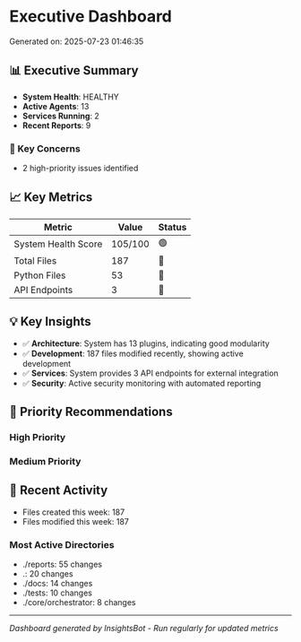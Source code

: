 # Executive Dashboard

Generated on: 2025-07-23 01:46:35

## 📊 Executive Summary

- **System Health**: HEALTHY
- **Active Agents**: 13
- **Services Running**: 2
- **Recent Reports**: 9

### 🚨 Key Concerns
- 2 high-priority issues identified

## 📈 Key Metrics

| Metric | Value | Status |
|--------|-------|--------|
| System Health Score | 105/100 | 🟢 |
| Total Files | 187 | 📁 |
| Python Files | 53 | 🐍 |
| API Endpoints | 3 | 🔗 |

## 💡 Key Insights

- ✅ **Architecture**: System has 13 plugins, indicating good modularity
- ✅ **Development**: 187 files modified recently, showing active development
- ✅ **Services**: System provides 3 API endpoints for external integration
- ✅ **Security**: Active security monitoring with automated reporting

## 🎯 Priority Recommendations

### High Priority

### Medium Priority

## 🔄 Recent Activity

- Files created this week: 187
- Files modified this week: 187

### Most Active Directories
- ./reports: 55 changes
- .: 20 changes
- ./docs: 14 changes
- ./tests: 10 changes
- ./core/orchestrator: 8 changes

---
*Dashboard generated by InsightsBot - Run regularly for updated metrics*
